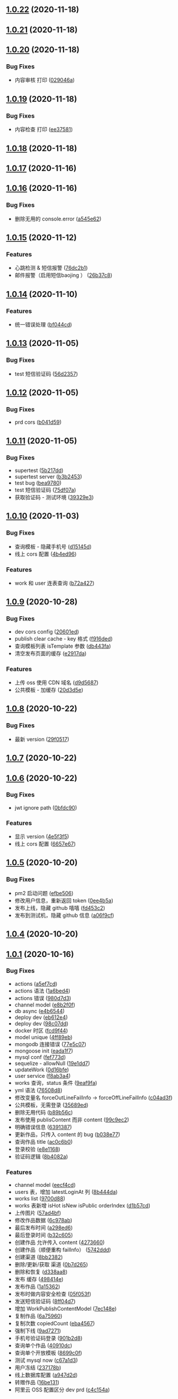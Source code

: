 ## [1.0.22](https://github.com/imooc-lego/biz-editor-server/compare/v1.0.21...v1.0.22) (2020-11-18)

## [1.0.21](https://github.com/imooc-lego/biz-editor-server/compare/v1.0.20...v1.0.21) (2020-11-18)

## [1.0.20](https://github.com/imooc-lego/biz-editor-server/compare/v1.0.19...v1.0.20) (2020-11-18)


### Bug Fixes

* 内容审核 打印 ([029046a](https://github.com/imooc-lego/biz-editor-server/commit/029046a302d9098b7d74b4ee35807c1b725cc8a6))

## [1.0.19](https://github.com/imooc-lego/biz-editor-server/compare/v1.0.18...v1.0.19) (2020-11-18)


### Bug Fixes

* 内容检查 打印 ([ee37581](https://github.com/imooc-lego/biz-editor-server/commit/ee375818d0ce873987d9753f73adc67acea844fc))

## [1.0.18](https://github.com/imooc-lego/biz-editor-server/compare/v1.0.17...v1.0.18) (2020-11-18)

## [1.0.17](https://github.com/imooc-lego/biz-editor-server/compare/v1.0.16...v1.0.17) (2020-11-16)



## [1.0.16](https://github.com/imooc-lego/biz-editor-server/compare/v1.0.16...v1.0.17) (2020-11-16)


### Bug Fixes

* 删除无用的 console.error ([a545e62](https://github.com/imooc-lego/biz-editor-server/commit/a545e62e5d12517c232b7babafd34d23491348cc))



## [1.0.15](https://github.com/imooc-lego/biz-editor-server/compare/v1.0.16...v1.0.17) (2020-11-12)


### Features

* 心跳检测 & 短信报警 ([76dc2b1](https://github.com/imooc-lego/biz-editor-server/commit/76dc2b11710d339e2dfcf61e3854f9b9a1cd734e))
* 邮件报警（启用短信baojing ） ([26b37c8](https://github.com/imooc-lego/biz-editor-server/commit/26b37c880e955fa24d34569f10a46a687a79e6ad))



## [1.0.14](https://github.com/imooc-lego/biz-editor-server/compare/v1.0.16...v1.0.17) (2020-11-10)


### Features

* 统一错误处理 ([bf044cd](https://github.com/imooc-lego/biz-editor-server/commit/bf044cd62fc14fc3810846d673f187ac6079d038))



## [1.0.13](https://github.com/imooc-lego/biz-editor-server/compare/v1.0.16...v1.0.17) (2020-11-05)


### Bug Fixes

* test 短信验证码 ([56d2357](https://github.com/imooc-lego/biz-editor-server/commit/56d2357753f89f29d785b1b1d78fb8c5d661568b))



## [1.0.12](https://github.com/imooc-lego/biz-editor-server/compare/v1.0.16...v1.0.17) (2020-11-05)


### Bug Fixes

* prd cors ([b041d59](https://github.com/imooc-lego/biz-editor-server/commit/b041d595e527b572e5102ebeded9b1b193673b5c))



## [1.0.11](https://github.com/imooc-lego/biz-editor-server/compare/v1.0.16...v1.0.17) (2020-11-05)


### Bug Fixes

* supertest ([5b217dd](https://github.com/imooc-lego/biz-editor-server/commit/5b217dd970a448a74db455795ecb946b8f514a63))
* supertest server ([b3b2453](https://github.com/imooc-lego/biz-editor-server/commit/b3b24537eba695cc7d0831aed53a9d641f97f93b))
* test bug ([bea9780](https://github.com/imooc-lego/biz-editor-server/commit/bea9780f763f26828fdf0154eaf7bca42147ee58))
* test 短信验证码 ([75df07a](https://github.com/imooc-lego/biz-editor-server/commit/75df07af93122089f780563f4535d59d9e10bc46))
* 获取验证码 - 测试环境 ([39329e3](https://github.com/imooc-lego/biz-editor-server/commit/39329e384bb6e5de104bdf48bd4568a82f41379a))



## [1.0.10](https://github.com/imooc-lego/biz-editor-server/compare/v1.0.16...v1.0.17) (2020-11-03)


### Bug Fixes

* 查询模板 - 隐藏手机号 ([d15145d](https://github.com/imooc-lego/biz-editor-server/commit/d15145d213e7be24a9d9d5c8b6a675cf3d819991))
* 线上 cors 配置 ([4b4ed96](https://github.com/imooc-lego/biz-editor-server/commit/4b4ed961cd28b6caeb5e548fdbc10c476007d65e))


### Features

* work 和 user 连表查询 ([b72a427](https://github.com/imooc-lego/biz-editor-server/commit/b72a427e315d2b443c6f59d421469eb0bc2dd143))



## [1.0.9](https://github.com/imooc-lego/biz-editor-server/compare/v1.0.16...v1.0.17) (2020-10-28)


### Bug Fixes

* dev cors config ([20601ed](https://github.com/imooc-lego/biz-editor-server/commit/20601ed9282ded58cc26172c10a2c3fed70fe282))
* publish clear cache - key 格式 ([f916ded](https://github.com/imooc-lego/biz-editor-server/commit/f916ded506619a9bcb38ba286a2c2639a640ec2f))
* 查询模板列表 isTemplate 参数 ([db443fa](https://github.com/imooc-lego/biz-editor-server/commit/db443fa1b913b9547cabff36d0e2ea023d6be9f3))
* 清空发布页面的缓存 ([e2917da](https://github.com/imooc-lego/biz-editor-server/commit/e2917daecf7f0bee9d4a60578ad46f9b9fac1fd5))


### Features

* 上传 oss 使用 CDN 域名 ([d9d5687](https://github.com/imooc-lego/biz-editor-server/commit/d9d568701d0f2b2040b89db30c32d70b8e063a38))
* 公共模板 - 加缓存 ([20d3d5e](https://github.com/imooc-lego/biz-editor-server/commit/20d3d5e9cd15bdf769107e0b9333859390e4808d))



## [1.0.8](https://github.com/imooc-lego/biz-editor-server/compare/v1.0.16...v1.0.17) (2020-10-22)


### Bug Fixes

* 最新 version ([29f0517](https://github.com/imooc-lego/biz-editor-server/commit/29f0517b000147470d354684741d3d583861018e))



## [1.0.7](https://github.com/imooc-lego/biz-editor-server/compare/v1.0.16...v1.0.17) (2020-10-22)



## [1.0.6](https://github.com/imooc-lego/biz-editor-server/compare/v1.0.16...v1.0.17) (2020-10-22)


### Bug Fixes

* jwt ignore path ([0bfdc90](https://github.com/imooc-lego/biz-editor-server/commit/0bfdc9087be301dcade52d7cce7089ea0f0aad40))


### Features

* 显示 version ([4e5f3f5](https://github.com/imooc-lego/biz-editor-server/commit/4e5f3f56324096b8553e4eb59aa4b3b17d769567))
* 线上 cors 配置 ([6657e67](https://github.com/imooc-lego/biz-editor-server/commit/6657e678c94c80cde8048fe5238b7a52f50cc2ab))



## [1.0.5](https://github.com/imooc-lego/biz-editor-server/compare/v1.0.16...v1.0.17) (2020-10-20)


### Bug Fixes

* pm2 启动问题 ([efbe506](https://github.com/imooc-lego/biz-editor-server/commit/efbe50625dbdae0a9b21e0e2f62b8382fd7fa1c1))
* 修改用户信息，重新返回 token ([0ee4b5a](https://github.com/imooc-lego/biz-editor-server/commit/0ee4b5ab546a840960a915f6a1a9dbdb2563f4ab))
* 发布上线，隐藏 github 嘻嘻 ([fd453c2](https://github.com/imooc-lego/biz-editor-server/commit/fd453c2b3eab5bea0d162702f8b8a974c3a9f9ae))
* 发布到测试机，隐藏 github 信息 ([a06f9cf](https://github.com/imooc-lego/biz-editor-server/commit/a06f9cfaad2a2cdae519e5398d99e7ca1be0c598))



## [1.0.4](https://github.com/imooc-lego/biz-editor-server/compare/v1.0.16...v1.0.17) (2020-10-20)



## [1.0.1](https://github.com/imooc-lego/biz-editor-server/compare/v1.0.16...v1.0.17) (2020-10-16)


### Bug Fixes

* actions ([a5ef7cd](https://github.com/imooc-lego/biz-editor-server/commit/a5ef7cdb139ca498cf171136b37fad0f3cbaae2c))
* actions 语法 ([1a6bed4](https://github.com/imooc-lego/biz-editor-server/commit/1a6bed4e362b93a3512e3426d143b6dc4acb3185))
* actions 错误 ([980d7d3](https://github.com/imooc-lego/biz-editor-server/commit/980d7d32f407170eef0be2d8d1904e4579d613e9))
* channel model ([e8b2f0f](https://github.com/imooc-lego/biz-editor-server/commit/e8b2f0f0a66d8e1ffc02784aed8886ccbcd59aea))
* db async ([e4b6544](https://github.com/imooc-lego/biz-editor-server/commit/e4b6544ecf4da588cb2179c2ca37612de8d6943d))
* deploy dev ([eb612e4](https://github.com/imooc-lego/biz-editor-server/commit/eb612e4531774ecb9b96aef0d4c64aa909dfa99d))
* deploy dev ([98c07dd](https://github.com/imooc-lego/biz-editor-server/commit/98c07dd35e8193a6214ce199bf06dd8243acd2f2))
* docker 时区 ([fcd9f44](https://github.com/imooc-lego/biz-editor-server/commit/fcd9f44d18ce98d1f7b27ca985924a1332db46f1))
* model unique ([4ff89eb](https://github.com/imooc-lego/biz-editor-server/commit/4ff89eb56e288a8339e41341155c1436c9cfbb25))
* mongodb 连接错误 ([77e5c07](https://github.com/imooc-lego/biz-editor-server/commit/77e5c077e9afef5b023c0889b30f253bbc794a70))
* mongoose init ([eada1f7](https://github.com/imooc-lego/biz-editor-server/commit/eada1f70a9681fbda5cae6dd0d38aaf0447b9cf4))
* mysql conf ([fef773d](https://github.com/imooc-lego/biz-editor-server/commit/fef773db69227ec7e912bcdbe1b8effa4142c05d))
* sequelize - allowNull ([19e1dd7](https://github.com/imooc-lego/biz-editor-server/commit/19e1dd735741dc08855fa02793e5a1ee1229b9a4))
* updateWork ([0d16bfe](https://github.com/imooc-lego/biz-editor-server/commit/0d16bfe3eeee35519d8f0413c8694a210b097a54))
* user service ([f8ab3a4](https://github.com/imooc-lego/biz-editor-server/commit/f8ab3a49b15ecf4fb199480fa0cab8084f66ff52))
* works 查询，status 条件 ([9eaf9fa](https://github.com/imooc-lego/biz-editor-server/commit/9eaf9fad8c738132907745d548e504bb5c5094e7))
* yml 语法 ([76508d8](https://github.com/imooc-lego/biz-editor-server/commit/76508d8b60924d5436fb472b454b3f57c9461ebf))
* 修改变量名 forceOutLineFailInfo -> forceOffLineFailInfo ([c04ad3f](https://github.com/imooc-lego/biz-editor-server/commit/c04ad3f9b112c7ab291502d71ccd6d2ddae4d6c9))
* 公共模板，无需登录 ([35689ed](https://github.com/imooc-lego/biz-editor-server/commit/35689eddab4cc4c39f2c20884e9270bc81d67f24))
* 删除无用代码 ([b89b56c](https://github.com/imooc-lego/biz-editor-server/commit/b89b56cda366ff4f056ed6c1650dca9a326e5926))
* 发布使用 publisContent 而非 content ([99c9ec2](https://github.com/imooc-lego/biz-editor-server/commit/99c9ec2727c805954406a344fdb12181efd5a261))
* 明确错误信息 ([6391387](https://github.com/imooc-lego/biz-editor-server/commit/63913870de32c2f68ee1c8503f018cdc7d8a88f2))
* 更新作品，只传入 content 的 bug ([b038e77](https://github.com/imooc-lego/biz-editor-server/commit/b038e77b6e1e340dba9d910478e4cca6bd80aaeb))
* 查询作品 title ([ac0c6b0](https://github.com/imooc-lego/biz-editor-server/commit/ac0c6b01bd8dd2fb764b8c05d5270a6e32a04197))
* 登录校验 ([e8e1168](https://github.com/imooc-lego/biz-editor-server/commit/e8e1168bdf6ef0cb57d1f1edab37b664ac01ecba))
* 验证码逻辑 ([8b4082a](https://github.com/imooc-lego/biz-editor-server/commit/8b4082a18a61b5b4470b16aaaf596dfc67fcf757))


### Features

* channel model ([eecf4cd](https://github.com/imooc-lego/biz-editor-server/commit/eecf4cd4bf3622ecc5b07854d71ef8a7b970792e))
* users 表，增加 latestLoginAt 列 ([8b444da](https://github.com/imooc-lego/biz-editor-server/commit/8b444da02706491d5c36266f102da675defa8c91))
* works list ([9700d88](https://github.com/imooc-lego/biz-editor-server/commit/9700d88f994a86bdf84b534482d8d9c665c40c37))
* works 表新增 isHot isNew isPublic orderIndex ([d1b57cd](https://github.com/imooc-lego/biz-editor-server/commit/d1b57cd8e8f346483e506ee332db869f95c7448d))
* 上传图片 ([57ad4bf](https://github.com/imooc-lego/biz-editor-server/commit/57ad4bf642f16f2e612bfc2aaac7115d432651e6))
* 修改作品数据 ([6c978ab](https://github.com/imooc-lego/biz-editor-server/commit/6c978ab32f85963e34f7d5bd3ede91558a43445a))
* 最后发布时间 ([a298ed6](https://github.com/imooc-lego/biz-editor-server/commit/a298ed6f6d0ae2bba4a9ff1a4a3070e6ce6172c0))
* 最后登录时间 ([b32c605](https://github.com/imooc-lego/biz-editor-server/commit/b32c605f3cb44b674ab8224da725db9269ba75d2))
* 创建作品 允许传入 content ([4273660](https://github.com/imooc-lego/biz-editor-server/commit/4273660407859e51c0f713f5f91ef20a70c21f28))
* 创建作品（顺便重构 failInfo） ([5742ddd](https://github.com/imooc-lego/biz-editor-server/commit/5742dddbb25ea3b5a1def580690285ab76bed154))
* 创建渠道 ([8bb2382](https://github.com/imooc-lego/biz-editor-server/commit/8bb238244c08772bc3111046db3a3faa025b5170))
* 删除/更新/获取 渠道 ([0b7d265](https://github.com/imooc-lego/biz-editor-server/commit/0b7d26532858355c130d6045f2b6b352ecf6e0d2))
* 删除和恢复 ([d338aa8](https://github.com/imooc-lego/biz-editor-server/commit/d338aa8f5303724bb68022efa03e6b23e1ae03d9))
* 发布 缓存 ([498414e](https://github.com/imooc-lego/biz-editor-server/commit/498414e53f3a019cd471b051f6d55e95c5a8a493))
* 发布作品 ([1a15362](https://github.com/imooc-lego/biz-editor-server/commit/1a153624e1cea486e3df0fffd323edcfe583f1da))
* 发布时做内容安全检查 ([05f053f](https://github.com/imooc-lego/biz-editor-server/commit/05f053feb252a78c09207b4c56477e320d54a40a))
* 发送短信验证码 ([8ff04d7](https://github.com/imooc-lego/biz-editor-server/commit/8ff04d7908b0ebe3a5fde3655f5c2b9fedb20489))
* 增加 WorkPublishContentModel ([7ec148e](https://github.com/imooc-lego/biz-editor-server/commit/7ec148e364bdc8320f8fc57bae66fa868827b0f7))
* 复制作品 ([6a75960](https://github.com/imooc-lego/biz-editor-server/commit/6a75960a294c98774c74065a3cbe2af4a379b737))
* 复制次数 copiedCount ([eba4567](https://github.com/imooc-lego/biz-editor-server/commit/eba4567f5f9c41f2f1c00f346f13940ca18f0a4c))
* 强制下线 ([9ad7271](https://github.com/imooc-lego/biz-editor-server/commit/9ad7271c9dbfcf8d3310a5cebd8c57a867901095))
* 手机号验证码登录 ([901b2d8](https://github.com/imooc-lego/biz-editor-server/commit/901b2d83c127dbfeaf2fa17b937c331faf1b889e))
* 查询单个作品 ([40910dc](https://github.com/imooc-lego/biz-editor-server/commit/40910dcbd1d7d750d1fb97c65c292fbbebe4851d))
* 查询单个开放模板 ([8699c0f](https://github.com/imooc-lego/biz-editor-server/commit/8699c0f2bd5c2c8b43cc82e9aa18e858df7b336a))
* 测试 mysql now ([c67a1d3](https://github.com/imooc-lego/biz-editor-server/commit/c67a1d336db6d2018146cd30b26cfced14384b73))
* 用户冻结 ([237178b](https://github.com/imooc-lego/biz-editor-server/commit/237178b3465879dfe758fdcc88023a8438a1a51c))
* 线上数据库配置 ([a947d2d](https://github.com/imooc-lego/biz-editor-server/commit/a947d2d9d791a750139e9b89f32a7971edf8c7ce))
* 转赠作品 ([16be131](https://github.com/imooc-lego/biz-editor-server/commit/16be1314baf27f3c0f7e7a5851b1ebc125c5437e))
* 阿里云 OSS 配置区分 dev prd ([c4c154a](https://github.com/imooc-lego/biz-editor-server/commit/c4c154a84e288862b06caa9bc696d83cc4989d23))


